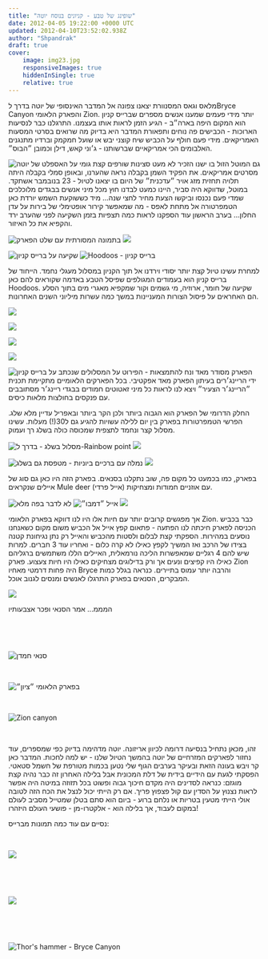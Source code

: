 ```yaml
---
title: "שופינג של טבע - קניונים בנוסח יוטה"
date: 2012-04-05 19:22:00 +0000 UTC
updated: 2012-04-10T23:52:02.938Z
author: "Shpandrak"
draft: true
cover:
    image: img23.jpg
    responsiveImages: true
    hiddenInSingle: true
    relative: true
---
```


מלאס וגאס המסנוורת יצאנו צפונה אל המדבר האינסופי של יוטה בדרך לBryce Canyon והפארק הלאומי Zion. יותר מידי פעמים שמענו אנשים מספרים שברייס קניון הוא המקום היפה בארה״ב - הגיע הזמן לראות אותו בעצמנו. התרגלנו כבר לנסיעות הארוכות - הכבישים פה נוחים ותפאורת המדבר היא בדיוק מה שרואים בסרטי המסעות האמריקאים. מידי פעם חולף על הכביש שיח קוצני יבש או שועל חמקמק וברדיו מתנגנים האלבומים הכי אמריקאיים שברשותנו - ג׳וני קאש, דילן וכמובן ״הבוס״.

![](img001.jpg "שורפים קצת גומי על האספלט של יוטה")
גם המוטל הזול בו ישנו הזכיר לא מעט סצינות מסרטים אמריקאים. את הפקיד השמן בקבלה נראה שהערנו, ובאופן סמלי בקבלה היתה תלויה תחזית מזג אויר ״עדכנית״ של היום בו יצאנו לטיול - 23 בנובמבר אשתקד. במוטל, שדווקא היה סביר, היינו כמעט לבדנו חוץ מכל מיני אנשים בבגדים מלוכלכים שמדי פעם נכנסו וביקשו הצעת מחיר לחצי שנה... מיד כששוקעת השמש יורדת כאן הטמפרטורה אל מתחת לאפס - מה שמאפשר קירור אופטימלי של בירות על עדן החלון... בערב הראשון עוד הספקנו לראות כמה תצפיות בזמן השקיעה לפני שהערב ירד והקפיא את כל האיזור.

![](img002.jpg "בתמונה המסורתית עם שלט הפארק")
![](img003.jpg)

![](img004.jpg "שקיעה על ברייס קניון")
![](img5.jpg "Hoodoos - ברייס קניון")

למחרת עשינו טיול קצת יותר יסודי וירדנו אל תוך הקניון במסלול מעגלי נחמד. הייחוד של ברייס קניון הוא בעמודים המגולפים שפיסל הטבע באדמה שקוראים להם כאן Hoodoos. שקיעה של חומר, ארוזיה, מי גשמים וקור שמקפיא מאגרי מים בתוך הסלע הם האחראים על פיסול הצורות המעניינות במשך כמה עשרות מיליוני השנים האחרונות.

![](img6.jpg)

![](img7.jpg)

![](img8.jpg)

![](img9.jpg)

![](img010.jpg "ברייס קניון")
הפארק מסודר מאד ונח להתמצאות - הפירוט על המסלולים שנכתב על ידי הריינג׳רים בעיתון הפארק מאד אפקטיבי. בכל הפארקים הלאומיים מתקיימת תכנית ״הריינג׳ר הצעיר״ ויצא לנו לראות כל מיני זאטוטים חמודים בבגדי ריינג׳ר מסתובבים עם פנקסים בחולצות מלאות כיסים.

החלק הדרומי של הפארק הוא הגבוה ביותר ולכן הקר ביותר ובאפריל עדיין מלא שלג. הפרשי הטמפרטורות בפארק בין יום ללילה עשויות להגיע גם ל30(!) מעלות. עשינו מסלול קצר ונחמד לתצפית שמכוסה כולה בשלג רך ועמוק.

![](img011.jpg "מסלול בשלג - בדרך ל-Rainbow point")
![](img012.jpg)

![](img013.jpg "נמלה עם ברכיים ביוניות - מטפסת גם בשלג")
![](img14.jpg)

בפארק, כמו בכמעט כל מקום פה, שוב נתקלנו בסנאים. בפארק הזה היו כאן גם סוג של איילים שנקראים Mule deer (אייל פרדי) עם אוזניים חמודות ומצחיקות.

![](img015.jpg "לא לדבר בפה מלא")
![](img016.jpg "אייל ״דמבו״")
![](img017.jpg)

אך מפגשים קרובים יותר עם חיות אלו היו לנו דווקא בפארק הלאומי Zion. כבר בכביש הכניסה לפארק חיכתה לנו הפתעה - פתאום קפץ אייל אל הכביש משום מקום כשאנחנו נוסעים במהירות. הספקתי קצת לבלום ולסטות מהכביש והאייל רק נתן נגיחונת קטנה בצידו של הרכב ואז המשיך לקפץ כאילו לא קרה כלום - ואחריו עוד 3 חברים. למרות שיש להם 4 רגליים שמאפשרות הליכה נורמאלית, האיילים הללו משתמשים ברגליהם כאילו היו קפיצים ונעים אך ורק בדילוגים מצחיקים כאילו היו חיות צעצוע. פארק Zion היה פחות דרמטי מאחיו Bryce והרבה יותר עמוס בתיירים. כנראה בגלל כמות המבקרים, הסנאים בפארק התרגלו לאנשים ומנסים לגנוב אוכל.

![](img018.jpg)

המממ... אמר הסנאי ופכר אצבעותיו

 

 

![](img019.jpg "סנאי חמדן")
 

 

![](img20.jpg "בפארק הלאומי ״ציון״")
 

 

![](img21.jpg "Zion canyon")
 

 

זהו, מכאן נתחיל בנסיעה דרומה לכיוון אריזונה. יוטה מדהימה בדיוק כפי שמספרים, עוד נחזור לפארקים המזרחיים של יוטה בהמשך הטיול שלנו - יש למה לחכות. המדבר כאן קר ויבש בעונה הזאת ובעיקר בערבים הגוף שלי נטען בכמות מטורפת של חשמל סטאטי. הפסקתי לגעת עם הידיים בידית של דלת המכונית אבל בלילה האחרון זה כבר נהיה קצת מוגזם: כנראה לסדינים היה מקדם חיכוך גבוה ופשוט בכל תזוזה במיטה היה אפשר לראות נצנוץ על הסדין עם קול פצפוץ פריך. אם רק הייתי יכול לנצל את הכח הזה לטובה אולי הייתי מטעין בטריות או נלחם ברוע - ביום הוא סתם בטלן שמטייל מסביב לעולם במקום לעבוד, אך בלילה הוא - אלקטרו-מן - פושעי העולם היזהרו!

נסיים עם עוד כמה תמונות מברייס:

 

![](img22.jpg)

 

 

![](img23.jpg)

 

 

![](img024.jpg "Thor's hammer - Bryce Canyon")
